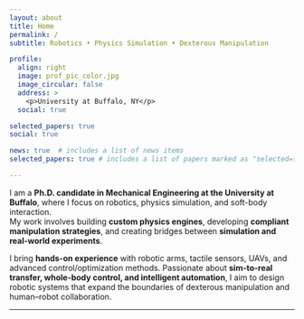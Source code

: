 ```yaml
---
layout: about
title: Home
permalink: /
subtitle: Robotics • Physics Simulation • Dexterous Manipulation

profile:
  align: right
  image: prof_pic_color.jpg
  image_circular: false
  address: >
    <p>University at Buffalo, NY</p>
  social: true

selected_papers: true
social: true

news: true  # includes a list of news items
selected_papers: true # includes a list of papers marked as "selected={true}"

---
```


I am a **Ph.D. candidate in Mechanical Engineering at the University at Buffalo**, where I focus on robotics, physics simulation, and soft-body interaction.  
My work involves building **custom physics engines**, developing **compliant manipulation strategies**, and creating bridges between **simulation and real-world experiments**.  

I bring **hands-on experience** with robotic arms, tactile sensors, UAVs, and advanced control/optimization methods. Passionate about **sim-to-real transfer, whole-body control, and intelligent automation**, I aim to design robotic systems that expand the boundaries of dexterous manipulation and human–robot collaboration.  

---
